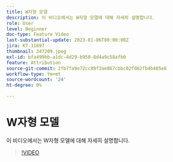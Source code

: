 ```yaml
---
title: W자형 모델
description: 이 비디오에서는 W자형 모델에 대해 자세히 설명합니다.
role: User
level: Beginner
doc-type: Feature Video
last-substantial-update: 2023-01-06T00:00:00Z
jira: KT-11697
thumbnail: 347209.jpeg
exl-id: bfa499bb-a1dc-4d29-b950-8d4a9c58afb0
feature: Attribution
source-git-commit: 2fb7fa9e72cc89f3ae867cbbc02fd62fb4b485e6
workflow-type: tm+mt
source-wordcount: '24'
ht-degree: 0%

---
```


# W자형 모델

이 비디오에서는 W자형 모델에 대해 자세히 설명합니다.

>[!VIDEO](https://video.tv.adobe.com/v/347209/?quality=12&learn=on)
